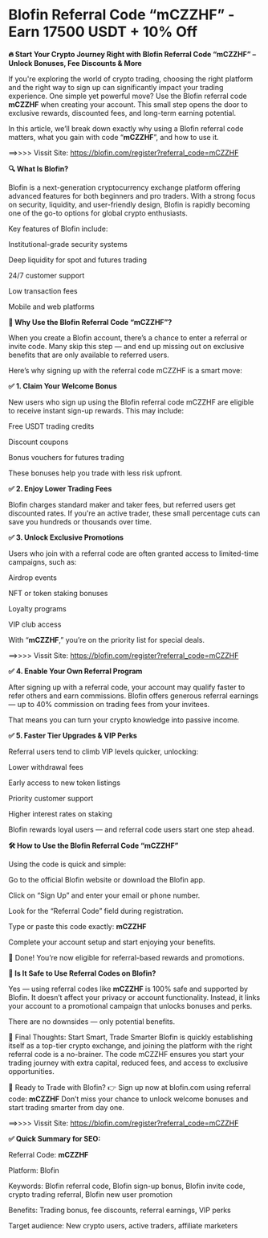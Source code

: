# Blofin Referral Code “mCZZHF” - Earn 17500 USDT + 10% Off

**🔥 Start Your Crypto Journey Right with Blofin Referral Code “mCZZHF” – Unlock Bonuses, Fee Discounts & More**

If you're exploring the world of crypto trading, choosing the right platform and the right way to sign up can significantly impact your trading experience. One simple yet powerful move? Use the Blofin referral code **mCZZHF** when creating your account. This small step opens the door to exclusive rewards, discounted fees, and long-term earning potential.

In this article, we’ll break down exactly why using a Blofin referral code matters, what you gain with code “**mCZZHF**”, and how to use it.

==>>>> Vissit Site: https://blofin.com/register?referral_code=mCZZHF

**🔍 What Is Blofin?**

Blofin is a next-generation cryptocurrency exchange platform offering advanced features for both beginners and pro traders. With a strong focus on security, liquidity, and user-friendly design, Blofin is rapidly becoming one of the go-to options for global crypto enthusiasts.

Key features of Blofin include:

Institutional-grade security systems

Deep liquidity for spot and futures trading

24/7 customer support

Low transaction fees

Mobile and web platforms

**🎯 Why Use the Blofin Referral Code “mCZZHF”?**

When you create a Blofin account, there’s a chance to enter a referral or invite code. Many skip this step — and end up missing out on exclusive benefits that are only available to referred users.

Here’s why signing up with the referral code mCZZHF is a smart move:

**✅ 1. Claim Your Welcome Bonus**

New users who sign up using the Blofin referral code mCZZHF are eligible to receive instant sign-up rewards. This may include:

Free USDT trading credits

Discount coupons

Bonus vouchers for futures trading

These bonuses help you trade with less risk upfront.

**✅ 2. Enjoy Lower Trading Fees**

Blofin charges standard maker and taker fees, but referred users get discounted rates. If you're an active trader, these small percentage cuts can save you hundreds or thousands over time.

**✅ 3. Unlock Exclusive Promotions**

Users who join with a referral code are often granted access to limited-time campaigns, such as:

Airdrop events

NFT or token staking bonuses

Loyalty programs

VIP club access

With “**mCZZHF**,” you’re on the priority list for special deals.

==>>>> Vissit Site: https://blofin.com/register?referral_code=mCZZHF

**✅ 4. Enable Your Own Referral Program**

After signing up with a referral code, your account may qualify faster to refer others and earn commissions. Blofin offers generous referral earnings — up to 40% commission on trading fees from your invitees.

That means you can turn your crypto knowledge into passive income.

**✅ 5. Faster Tier Upgrades & VIP Perks**

Referral users tend to climb VIP levels quicker, unlocking:

Lower withdrawal fees

Early access to new token listings

Priority customer support

Higher interest rates on staking

Blofin rewards loyal users — and referral code users start one step ahead.

**🛠️ How to Use the Blofin Referral Code “mCZZHF”**

Using the code is quick and simple:

Go to the official Blofin website or download the Blofin app.

Click on “Sign Up” and enter your email or phone number.

Look for the “Referral Code” field during registration.

Type or paste this code exactly: **mCZZHF**

Complete your account setup and start enjoying your benefits.

🎉 Done! You’re now eligible for referral-based rewards and promotions.

**🔐 Is It Safe to Use Referral Codes on Blofin?**

Yes — using referral codes like **mCZZHF** is 100% safe and supported by Blofin. It doesn’t affect your privacy or account functionality. Instead, it links your account to a promotional campaign that unlocks bonuses and perks.

There are no downsides — only potential benefits.

🚀 Final Thoughts: Start Smart, Trade Smarter
Blofin is quickly establishing itself as a top-tier crypto exchange, and joining the platform with the right referral code is a no-brainer. The code mCZZHF ensures you start your trading journey with extra capital, reduced fees, and access to exclusive opportunities.

💬 Ready to Trade with Blofin?
👉 Sign up now at blofin.com using referral code: **mCZZHF**
Don’t miss your chance to unlock welcome bonuses and start trading smarter from day one.

==>>>> Vissit Site: https://blofin.com/register?referral_code=mCZZHF

**✅ Quick Summary for SEO:**

Referral Code: **mCZZHF**

Platform: Blofin

Keywords: Blofin referral code, Blofin sign-up bonus, Blofin invite code, crypto trading referral, Blofin new user promotion

Benefits: Trading bonus, fee discounts, referral earnings, VIP perks

Target audience: New crypto users, active traders, affiliate marketers

